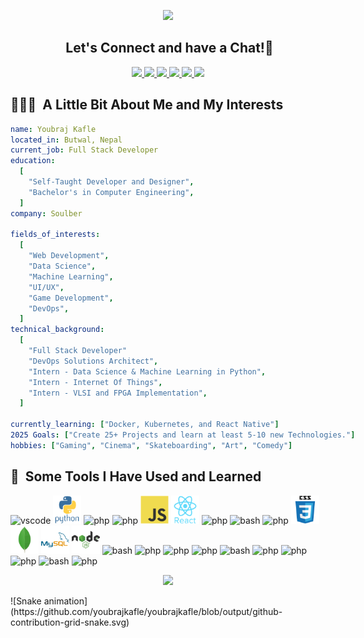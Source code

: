 <p align="center">
  <img src="https://camo.githubusercontent.com/daa279ca78be42b310b9d7d7ea35f996418037e6fc81a54fc91ce6732e7f2e9e/68747470733a2f2f63617073756c652d72656e6465722e76657263656c2e6170702f6170693f747970653d776176696e6726636f6c6f723d6772616469656e7426746578743d48656c6c6f21266865696768743d3130302673656374696f6e3d686561646572"/>
</p>
<h2 align="center">  &nbsp;Let's Connect and have a Chat!💬</h2>
<p align="center">
<a href="https://www.instagram.com/youbraj.kafle/">
  <img height="50" src="https://user-images.githubusercontent.com/46517096/166972883-f5f1d88c-0246-4374-88ac-ded0f2cf0699.png"/>
</a>
<a href="https://www.linkedin.com/in/youbraj-kafle-b15a53199/">
  <img height="50" src="https://user-images.githubusercontent.com/46517096/166973395-19676cd8-f8ec-4abf-83ff-da8243505b82.png"/>
</a>
<a href="https://www.instagram.com/youbraj.kafle/">
  <img height="50" src="https://user-images.githubusercontent.com/46517096/166973962-d05d145a-b6a0-4643-bd3d-5ac845679367.png"/>
</a>
<a href="https://www.instagram.com/youbraj.kafle/">
  <img height="50" src="https://user-images.githubusercontent.com/46517096/166974096-7aeecad4-483e-4c85-983f-f4b37b3f794e.png"/>
</a>
<a href="https://www.instagram.com/youbraj.kafle/">
  <img height="50" src="https://user-images.githubusercontent.com/46517096/166974271-91dfa250-d70b-4cb9-8707-f1bda1b708c3.png"/>
</a>
<a href="https://www.instagram.com/youbraj.kafle/">
  <img height="50" src="https://user-images.githubusercontent.com/46517096/166974368-9798f39f-1f46-499c-b14e-81f0a3f83a06.png"/>
</a>
  <h2 align="left">👨🏻‍💻  &nbsp;A Little Bit About Me and My Interests</h2>
</p



```yaml
name: Youbraj Kafle
located_in: Butwal, Nepal
current_job: Full Stack Developer
education:
  [
    "Self-Taught Developer and Designer",
    "Bachelor's in Computer Engineering",
  ]
company: Soulber

fields_of_interests:
  [
    "Web Development",
    "Data Science",
    "Machine Learning",
    "UI/UX",
    "Game Development",
    "DevOps",
  ]
technical_background:
  [
    "Full Stack Developer"
    "DevOps Solutions Architect",
    "Intern - Data Science & Machine Learning in Python",
    "Intern - Internet Of Things",
    "Intern - VLSI and FPGA Implementation",
  ]
  
currently_learning: ["Docker, Kubernetes, and React Native"]
2025 Goals: ["Create 25+ Projects and learn at least 5-10 new Technologies."]
hobbies: ["Gaming", "Cinema", "Skateboarding", "Art", "Comedy"]
```
<h2> 🚀 &nbsp;Some Tools I Have Used and Learned</h2>
<p align="left">
<img src="https://cdn.jsdelivr.net/gh/devicons/devicon/icons/vscode/vscode-original.svg" alt="vscode" width="45" height="45"/>
<img src="https://raw.githubusercontent.com/devicons/devicon/master/icons/python/python-original-wordmark.svg" alt="bash" width="45" height="45"/>
<img src="https://camo.githubusercontent.com/34a110ef06e3aeed9a1de60ce8099b45eedc5580e1f49cc490c1b28c896b264e/68747470733a2f2f63646e2e6a7364656c6976722e6e65742f67682f64657669636f6e732f64657669636f6e2f69636f6e732f632f632d6f726967696e616c2e737667" alt="php" width="45" height="45"/>
<img src="https://camo.githubusercontent.com/cd7e24b6d077658f419aaa173b20cde5cadb5fe3ed659fb0848b95e4037a46b1/68747470733a2f2f63646e2e6a7364656c6976722e6e65742f67682f64657669636f6e732f64657669636f6e2f69636f6e732f63706c7573706c75732f63706c7573706c75732d6f726967696e616c2e737667" alt="php" width="45" height="45"/>
<img src="https://raw.githubusercontent.com/devicons/devicon/master/icons/javascript/javascript-original.svg" alt="bash" width="45" height="45"/>
<img src="https://raw.githubusercontent.com/devicons/devicon/master/icons/react/react-original-wordmark.svg" alt="php" width="45" height="45"/>
<img src="https://camo.githubusercontent.com/0843afdb018f19a0546f76692661368bede4958cb0cb59a626a9e6d18d69864b/68747470733a2f2f63646e2e6a7364656c6976722e6e65742f67682f64657669636f6e732f64657669636f6e2f69636f6e732f7675656a732f7675656a732d6f726967696e616c2d776f72646d61726b2e737667" alt="php" width="45" height="45"/>
<img src="https://camo.githubusercontent.com/6647554cf19482c32acc6a6a3b8bd68b845fafabd474595e7e92dead3075c3ea/68747470733a2f2f63646e2e6a7364656c6976722e6e65742f67682f64657669636f6e732f64657669636f6e2f69636f6e732f68746d6c352f68746d6c352d6f726967696e616c2e737667" alt="bash" width="45" height="45"/>
<img src="https://camo.githubusercontent.com/b2ddff690e2f9a813be2162d704aace70a00e5014e52b500481acec796829734/68747470733a2f2f63646e2e6a7364656c6976722e6e65742f67682f64657669636f6e732f64657669636f6e406c61746573742f69636f6e732f626f6f7473747261702f626f6f7473747261702d6f726967696e616c2d776f72646d61726b2e737667" alt="php" width="45" height="45"/>
<img src="https://raw.githubusercontent.com/devicons/devicon/master/icons/css3/css3-original-wordmark.svg" alt="php" width="45" height="45"/>
<img src="https://raw.githubusercontent.com/devicons/devicon/master/icons/mongodb/mongodb-original.svg" alt="bash" width="45" height="45"/>
<img src="https://raw.githubusercontent.com/devicons/devicon/master/icons/mysql/mysql-original-wordmark.svg" alt="php" width="45" height="45"/>
<img src="https://raw.githubusercontent.com/devicons/devicon/master/icons/nodejs/nodejs-original-wordmark.svg" alt="php" width="45" height="45"/>
<img src="https://camo.githubusercontent.com/92a977256f3f2b4ef99e6684c1d88f1ac0394ed909893e5e56cb3539a31f2590/68747470733a2f2f63646e2e6a7364656c6976722e6e65742f67682f64657669636f6e732f64657669636f6e2f69636f6e732f7068702f7068702d6f726967696e616c2e737667" alt="bash" width="45" height="45"/>
<img src="https://camo.githubusercontent.com/3e635322da3c82841423429ff489ce1e7b0e77112f86b8b991512b8f3219c052/68747470733a2f2f63646e2e6a7364656c6976722e6e65742f67682f64657669636f6e732f64657669636f6e2f69636f6e732f6c61726176656c2f6c61726176656c2d706c61696e2d776f72646d61726b2e737667" alt="php" width="45" height="45"/>
<img src="https://camo.githubusercontent.com/05657067105d9cbeb6ec490cb07b55187b6314827fe77597b5aace1f7a13cd7b/68747470733a2f2f63646e2e6a7364656c6976722e6e65742f67682f64657669636f6e732f64657669636f6e2f69636f6e732f666c75747465722f666c75747465722d6f726967696e616c2e737667" alt="php" width="45" height="45"/>
<img src="https://camo.githubusercontent.com/aef1e8177da912f4389c9892921107eb8b7c83cca94c1a8a7db5f3f68d017bea/68747470733a2f2f63646e2e6a7364656c6976722e6e65742f67682f64657669636f6e732f64657669636f6e2f69636f6e732f646f636b65722f646f636b65722d6f726967696e616c2e737667" alt="php" width="45" height="45"/>
<img src="https://camo.githubusercontent.com/28a688e013239850109114b7790d453e84faf37567d698483e81ee59f6dd98c8/68747470733a2f2f63646e2e6a7364656c6976722e6e65742f67682f64657669636f6e732f64657669636f6e2f69636f6e732f6b756265726e657465732f6b756265726e657465732d706c61696e2e737667" alt="bash" width="45" height="45"/>
<img src="https://camo.githubusercontent.com/d1d6660d91705d2695d741aec261a7418673976a26744d691c4ef8d17b511093/68747470733a2f2f63646e2e6a7364656c6976722e6e65742f67682f64657669636f6e732f64657669636f6e2f69636f6e732f616d617a6f6e77656273657276696365732f616d617a6f6e77656273657276696365732d706c61696e2d776f72646d61726b2e737667" alt="php" width="45" height="45"/>
<img src="https://camo.githubusercontent.com/f91287c9aac55623bc37ceb651ac35b7efb56e422019a3bb59328328a09edf9f/68747470733a2f2f63646e2e6a7364656c6976722e6e65742f67682f64657669636f6e732f64657669636f6e2f69636f6e732f6c696e75782f6c696e75782d6f726967696e616c2e737667" alt="php" width="45" height="45"/>
<img src="https://camo.githubusercontent.com/15166a15835f145259844be455ab5945594a70c48a3090aa83d193bd5e3e9bc5/68747470733a2f2f63646e2e6a7364656c6976722e6e65742f67682f64657669636f6e732f64657669636f6e2f69636f6e732f6769742f6769742d6f726967696e616c2e737667" alt="php" width="45" height="45"/>
<img src="https://camo.githubusercontent.com/26e44b2fdc869c8fa8c3899b253bca6a11bc666e17ec1065b431376885891383/68747470733a2f2f63646e2e6a7364656c6976722e6e65742f67682f64657669636f6e732f64657669636f6e2f69636f6e732f626173682f626173682d6f726967696e616c2e737667" alt="bash" width="45" height="45"/>
<img src="https://camo.githubusercontent.com/e39dd3b8f4afd6976f4978888b37cdaf52b825afb08eb36c99d92e2e63562553/68747470733a2f2f63646e2e6a7364656c6976722e6e65742f67682f64657669636f6e732f64657669636f6e2f69636f6e732f6669676d612f6669676d612d6f726967696e616c2e737667" alt="php" width="45" height="45"/>
</p>

<p align="center">
  <img src="https://camo.githubusercontent.com/ff1d4eb768b74fa335491dd8a7e87d95017665c1570e5a8828fddfdb728da450/68747470733a2f2f63617073756c652d72656e6465722e76657263656c2e6170702f6170693f747970653d776176696e6726636f6c6f723d6772616469656e74266865696768743d3130302673656374696f6e3d666f6f746572"/>
</p>
![Snake animation](https://github.com/youbrajkafle/youbrajkafle/blob/output/github-contribution-grid-snake.svg)

